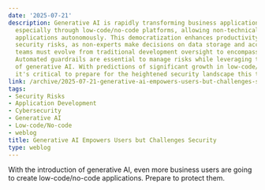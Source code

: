 ```yaml
---
date: '2025-07-21'
description: Generative AI is rapidly transforming business application development,
  especially through low-code/no-code platforms, allowing non-technical users to create
  applications autonomously. This democratization enhances productivity but escalates
  security risks, as non-experts make decisions on data storage and access. Security
  teams must evolve from traditional development oversight to encompass citizen developers.
  Automated guardrails are essential to manage risks while leveraging the capabilities
  of generative AI. With predictions of significant growth in low-code/no-code development,
  it's critical to prepare for the heightened security landscape this trend introduces.
link: /archive/2025-07-21-generative-ai-empowers-users-but-challenges-security
tags:
- Security Risks
- Application Development
- Cybersecurity
- Generative AI
- Low-code/No-code
- weblog
title: Generative AI Empowers Users but Challenges Security
type: weblog
---
```


With the introduction of generative AI, even more business users are going to create low-code/no-code applications. Prepare to protect them.

